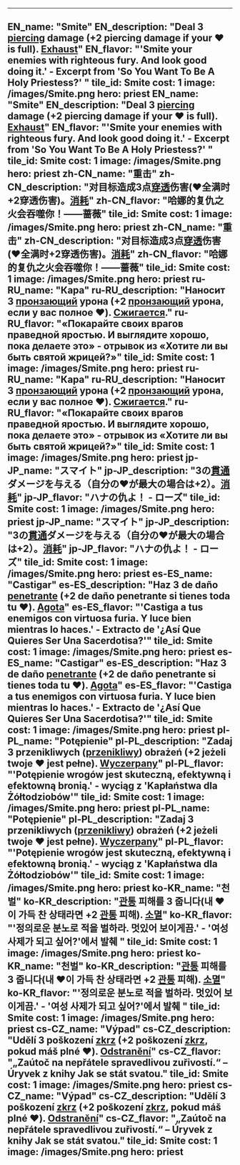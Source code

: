 ---

EN_name: "Smite"
EN_description: "Deal 3 <u>piercing</u> damage (+2 piercing damage if your ❤️ is full). <u>Exhaust</u>"
EN_flavor: "'Smite your enemies with righteous fury. And look good doing it.' - Excerpt from 'So You Want To Be A Holy Priestess?' "
tile_id: Smite
cost: 1
image: /images/Smite.png
hero: priest
EN_name: "Smite"
EN_description: "Deal 3 <u>piercing</u> damage (+2 piercing damage if your ❤️ is full). <u>Exhaust</u>"
EN_flavor: "'Smite your enemies with righteous fury. And look good doing it.' - Excerpt from 'So You Want To Be A Holy Priestess?' "
tile_id: Smite
cost: 1
image: /images/Smite.png
hero: priest
zh-CN_name: "重击"
zh-CN_description: "对目标造成3点<u>穿透</u>伤害(❤️全满时+2穿透伤害)。<u>消耗</u>"
zh-CN_flavor: "哈娜的复仇之火会吞噬你！——蔷薇"
tile_id: Smite
cost: 1
image: /images/Smite.png
hero: priest
zh-CN_name: "重击"
zh-CN_description: "对目标造成3点<u>穿透</u>伤害(❤️全满时+2穿透伤害)。<u>消耗</u>"
zh-CN_flavor: "哈娜的复仇之火会吞噬你！——蔷薇"
tile_id: Smite
cost: 1
image: /images/Smite.png
hero: priest
ru-RU_name: "Кара"
ru-RU_description: "Наносит 3 <u>пронзающий</u> урона (+2 <u>пронзающий</u> урона, если у вас полное ❤️). <u>Сжигается</u>."
ru-RU_flavor: "«Покарайте своих врагов праведной яростью. И  выглядите хорошо, пока делаете это» - отрывок из «Хотите ли вы быть святой жрицей?»"
tile_id: Smite
cost: 1
image: /images/Smite.png
hero: priest
ru-RU_name: "Кара"
ru-RU_description: "Наносит 3 <u>пронзающий</u> урона (+2 <u>пронзающий</u> урона, если у вас полное ❤️). <u>Сжигается</u>."
ru-RU_flavor: "«Покарайте своих врагов праведной яростью. И  выглядите хорошо, пока делаете это» - отрывок из «Хотите ли вы быть святой жрицей?»"
tile_id: Smite
cost: 1
image: /images/Smite.png
hero: priest
jp-JP_name: "スマイト"
jp-JP_description: "3の<u>貫通</u>ダメージを与える（自分の❤️が最大の場合は+2）。<u>消耗</u>"
jp-JP_flavor: "ハナの仇よ！ - ローズ"
tile_id: Smite
cost: 1
image: /images/Smite.png
hero: priest
jp-JP_name: "スマイト"
jp-JP_description: "3の<u>貫通</u>ダメージを与える（自分の❤️が最大の場合は+2）。<u>消耗</u>"
jp-JP_flavor: "ハナの仇よ！ - ローズ"
tile_id: Smite
cost: 1
image: /images/Smite.png
hero: priest
es-ES_name: "Castigar"
es-ES_description: "Haz 3 de daño <u>penetrante</u> (+2 de daño penetrante si tienes toda tu ❤️). <u>Agota</u>"
es-ES_flavor: "'Castiga a tus enemigos con virtuosa furia. Y luce bien mientras lo haces.' - Extracto de '¿Así Que Quieres Ser Una Sacerdotisa?'"
tile_id: Smite
cost: 1
image: /images/Smite.png
hero: priest
es-ES_name: "Castigar"
es-ES_description: "Haz 3 de daño <u>penetrante</u> (+2 de daño penetrante si tienes toda tu ❤️). <u>Agota</u>"
es-ES_flavor: "'Castiga a tus enemigos con virtuosa furia. Y luce bien mientras lo haces.' - Extracto de '¿Así Que Quieres Ser Una Sacerdotisa?'"
tile_id: Smite
cost: 1
image: /images/Smite.png
hero: priest
pl-PL_name: "Potępienie"
pl-PL_description: "Zadaj 3 przenikliwych (<u>przenikliwy</u>) obrażeń (+2 jeżeli twoje ❤️ jest pełne). <u>Wyczerpany</u>"
pl-PL_flavor: "'Potępienie wrogów jest skuteczną, efektywną i efektowną bronią.' - wyciąg z 'Kapłaństwa dla Żółtodziobów'"
tile_id: Smite
cost: 1
image: /images/Smite.png
hero: priest
pl-PL_name: "Potępienie"
pl-PL_description: "Zadaj 3 przenikliwych (<u>przenikliwy</u>) obrażeń (+2 jeżeli twoje ❤️ jest pełne). <u>Wyczerpany</u>"
pl-PL_flavor: "'Potępienie wrogów jest skuteczną, efektywną i efektowną bronią.' - wyciąg z 'Kapłaństwa dla Żółtodziobów'"
tile_id: Smite
cost: 1
image: /images/Smite.png
hero: priest
ko-KR_name: "천벌"
ko-KR_description: "<u>관통</u> 피해를 3 줍니다(내 ❤️이 가득 찬 상태라면 +2 <u>관통</u> 피해). <u>소멸</u>"
ko-KR_flavor: "'정의로운 분노로 적을 벌하라. 멋있어 보이게끔.' - '여성 사제가 되고 싶어?'에서 발췌 "
tile_id: Smite
cost: 1
image: /images/Smite.png
hero: priest
ko-KR_name: "천벌"
ko-KR_description: "<u>관통</u> 피해를 3 줍니다(내 ❤️이 가득 찬 상태라면 +2 <u>관통</u> 피해). <u>소멸</u>"
ko-KR_flavor: "'정의로운 분노로 적을 벌하라. 멋있어 보이게끔.' - '여성 사제가 되고 싶어?'에서 발췌 "
tile_id: Smite
cost: 1
image: /images/Smite.png
hero: priest
cs-CZ_name: "Výpad"
cs-CZ_description: "Udělí 3 poškození <u>zkrz</u> (+2 poškození <u>zkrz</u>, pokud máš plné ❤️). <u>Odstranění</u>"
cs-CZ_flavor: "„Zaútoč na nepřátele spravedlivou zuřivostí.“ – Úryvek z knihy Jak se stát svatou."
tile_id: Smite
cost: 1
image: /images/Smite.png
hero: priest
cs-CZ_name: "Výpad"
cs-CZ_description: "Udělí 3 poškození <u>zkrz</u> (+2 poškození <u>zkrz</u>, pokud máš plné ❤️). <u>Odstranění</u>"
cs-CZ_flavor: "„Zaútoč na nepřátele spravedlivou zuřivostí.“ – Úryvek z knihy Jak se stát svatou."
tile_id: Smite
cost: 1
image: /images/Smite.png
hero: priest
---